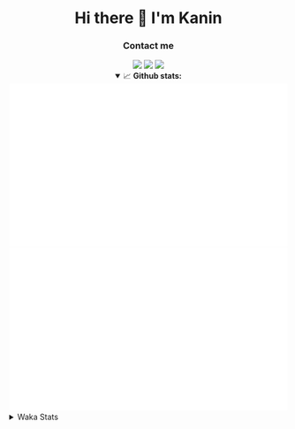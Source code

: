 <div align="center">
 <h1>Hi there 👋 I'm Kanin</h1>
 <h3>Contact me</h3>
 <a href="mailto:im@kanin.dev"><img src="https://img.shields.io/badge/gmail-%23D14836.svg?&style=for-the-badge&logo=gmail&logoColor=white"/></a>
 <a href="https://twitter.com/KaninDev"><img src="https://img.shields.io/badge/twitter-%231DA1F2.svg?&style=for-the-badge&logo=twitter&logoColor=white"/></a>
 <a href="https://www.linkedin.com/in/KaninDev"><img src="https://img.shields.io/badge/linkedin-%230077B5.svg?&style=for-the-badge&logo=linkedin&logoColor=white"/></a>
<details open>
  <summary>📈 <b>Github stats:</b></summary>
  <img src="https://github.com/Kanin/Kanin/blob/master/scripts/GitHubStats/generated/overview.svg"/>
  <img src="https://github.com/Kanin/Kanin/blob/master/scripts/GitHubStats/generated/languages.svg"/>
</details>
</div>

<details>
 <summary>Waka Stats</summary>

<!--START_SECTION:waka-->
![Code Time](http://img.shields.io/badge/Code%20Time-1%2C893%20hrs%2017%20mins-blue)

![Profile Views](http://img.shields.io/badge/Profile%20Views-1-blue)

![Lines of code](https://img.shields.io/badge/From%20Hello%20World%20I%27ve%20Written-26%20Thousand%20lines%20of%20code-blue)

**🐱 My GitHub Data** 

> 🏆 16 Contributions in the Year 2023
 > 
> 📦 97.1 kB Used in GitHub's Storage 
 > 
> 🚫 Not Opted to Hire
 > 
> 📜 18 Public Repositories 
 > 
> 🔑 9 Private Repositories  
 > 
**I'm a Night 🦉** 

```text
🌞 Morning    61 commits     ████░░░░░░░░░░░░░░░░░░░░░   17.09% 
🌆 Daytime    53 commits     ███░░░░░░░░░░░░░░░░░░░░░░   14.85% 
🌃 Evening    98 commits     ██████░░░░░░░░░░░░░░░░░░░   27.45% 
🌙 Night      145 commits    ██████████░░░░░░░░░░░░░░░   40.62%

```
📅 **I'm Most Productive on Sunday** 

```text
Monday       50 commits     ███░░░░░░░░░░░░░░░░░░░░░░   14.01% 
Tuesday      30 commits     ██░░░░░░░░░░░░░░░░░░░░░░░   8.4% 
Wednesday    44 commits     ███░░░░░░░░░░░░░░░░░░░░░░   12.32% 
Thursday     34 commits     ██░░░░░░░░░░░░░░░░░░░░░░░   9.52% 
Friday       28 commits     ██░░░░░░░░░░░░░░░░░░░░░░░   7.84% 
Saturday     49 commits     ███░░░░░░░░░░░░░░░░░░░░░░   13.73% 
Sunday       122 commits    ████████░░░░░░░░░░░░░░░░░   34.17%

```


📊 **This Week I Spent My Time On** 

```text
⌚︎ Time Zone: America/New_York

💬 Programming Languages: 
Python                   1 hr 56 mins        ████████████████████████░   96.85% 
Text                     2 mins              ░░░░░░░░░░░░░░░░░░░░░░░░░   1.86% 
.env file                1 min               ░░░░░░░░░░░░░░░░░░░░░░░░░   0.87% 
Bash                     0 secs              ░░░░░░░░░░░░░░░░░░░░░░░░░   0.41% 
YAML                     0 secs              ░░░░░░░░░░░░░░░░░░░░░░░░░   0.01%

🔥 Editors: 
PyCharm                  2 hrs               █████████████████████████   100.0%

🐱‍💻 Projects: 
BB-CommunityBot          2 hrs               █████████████████████████   100.0%

💻 Operating System: 
Windows                  2 hrs               █████████████████████████   100.0%

```

**I Mostly Code in Python** 

```text
Python                   24 repos            ██████████████████░░░░░░░   72.73% 
JavaScript               3 repos             ██░░░░░░░░░░░░░░░░░░░░░░░   9.09% 
Java                     3 repos             ██░░░░░░░░░░░░░░░░░░░░░░░   9.09% 
Kotlin                   2 repos             █░░░░░░░░░░░░░░░░░░░░░░░░   6.06% 
HTML                     1 repo              ░░░░░░░░░░░░░░░░░░░░░░░░░   3.03%

```


**Timeline**

![Chart not found](https://raw.githubusercontent.com/Kanin/Kanin/master/charts/bar_graph.png) 


 Last Updated on 01/02/2023 15:37:35 UTC
<!--END_SECTION:waka-->
</details>
